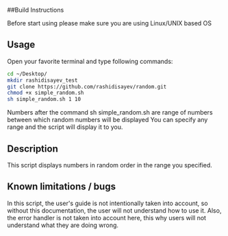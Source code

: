 ##Build Instructions

Before start using please make sure you are using Linux/UNIX based OS


## Usage
Open your favorite terminal and type following commands:
```bash
cd ~/Desktop/
mkdir rashidisayev_test
git clone https://github.com/rashidisayev/random.git
chmod +x simple_random.sh
sh simple_random.sh 1 10
```
Numbers after the command sh simple_random.sh are range of numbers between which random numbers will be displayed
You can specify any range and the script will display it to you.

## Description
This script displays numbers in random order in the range you specified.

## Known limitations / bugs
In this script, the user's guide is not intentionally taken into account, so without this documentation, the user will not understand how to use it. Also, the error handler is not taken into account here, this why  users will not understand what they are doing wrong.
